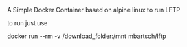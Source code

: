 A Simple Docker Container based on alpine linux to run LFTP

to run just use 

docker run --rm -v /download_folder:/mnt mbartsch/lftp 

